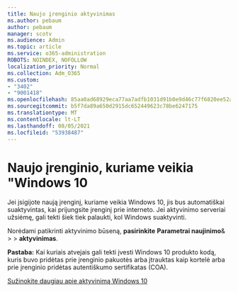 ```yaml
---
title: Naujo įrenginio aktyvinimas
ms.author: pebaum
author: pebaum
manager: scotv
ms.audience: Admin
ms.topic: article
ms.service: o365-administration
ROBOTS: NOINDEX, NOFOLLOW
localization_priority: Normal
ms.collection: Adm_O365
ms.custom:
- "3402"
- "9001418"
ms.openlocfilehash: 85aa0ad68929eca77aa7adfb1031d91b0e9d46c77f6820ee52a7848cd4a19211
ms.sourcegitcommit: b5f7da89a650d2915dc652449623c78be6247175
ms.translationtype: MT
ms.contentlocale: lt-LT
ms.lasthandoff: 08/05/2021
ms.locfileid: "53938487"
---
```

# <a name="activating-a-new-device-running-windows-10"></a>Naujo įrenginio, kuriame veikia "Windows 10

Jei įsigijote naują įrenginį, kuriame veikia Windows 10, jis bus automatiškai suaktyvintas, kai prijungsite įrenginį prie interneto. Jei aktyvinimo serveriai užsiėmę, gali tekti šiek tiek palaukti, kol Windows suaktyvinti.

Norėdami patikrinti aktyvinimo būseną, **pasirinkite** **Parametrai naujinimo**&  >    >  **aktyvinimas**.

**Pastaba:** Kai kuriais atvejais gali tekti įvesti Windows 10 produkto kodą, kuris buvo pridėtas prie įrenginio pakuotės arba įtrauktas kaip kortelė arba prie įrenginio pridėtas autentiškumo sertifikatas (COA).

[Sužinokite daugiau apie aktyvinimą Windows 10](https://support.microsoft.com/help/12440)
